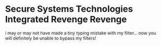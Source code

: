 # Secure Systems Technologies Integrated Revenge Revenge

i may or may not have made a tiny typing mistake with my filter... now you will definitely be unable to bypass my filters!


